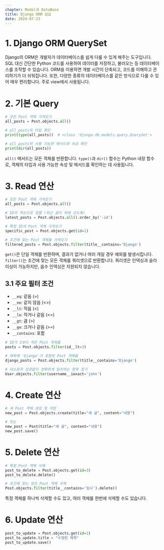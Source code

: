 ```yaml
---
chapter: Model과 DataBase
title: Django ORM 실습
date: 2024-07-23
---
```

# 1. Django ORM QuerySet

Django의 ORM은 개발자가 데이터베이스를 쉽게 다룰 수 있게 해주는 도구입니다. SQL 대신 간단한 Python 코드를 사용하여 데이터를 저장하고, 불러오는 등 데이터베이스를 조작할 수 있습니다. ORM을 이용하면 개발 시간이 단축되고, 코드를 이해하고 관리하기가 더 쉬워집니다. 또한, 다양한 종류의 데이터베이스를 같은 방식으로 다룰 수 있어 매우 편리합니다. 주로 view에서 사용됩니다. 

# 2. 기본 Query

```python
# 모든 Post 객체 가져오기
all_posts = Post.objects.all()

# all_posts의 타입 확인
print(type(all_posts))  # <class 'django.db.models.query.QuerySet'>

# all_posts의 사용 가능한 메서드와 속성 확인
print(dir(all_posts))
```

`all()` 메서드는 모든 객체를 반환합니다. `type()`과 `dir()` 함수는 Python 내장 함수로, 객체의 타입과 사용 가능한 속성 및 메서드를 확인하는 데 사용됩니다.

# 3. Read 연산

```python
# 모든 Post 객체 가져오기
all_posts = Post.objects.all()

# ID의 역순으로 정렬 (최신 글이 위에 오도록)
latest_posts = Post.objects.all().order_by('-id')

# 특정 ID의 Post 객체 가져오기
specific_post = Post.objects.get(id=1)

# 조건에 맞는 Post 객체들 가져오기
filtered_posts = Post.objects.filter(title__contains='Django')
```

`get()`은 단일 객체를 반환하며, 결과가 없거나 여러 개일 경우 예외를 발생시킵니다. `filter()`는 조건에 맞는 모든 객체를 쿼리셋으로 반환합니다.
쿼리셋은 인덱싱과 슬라이싱이 가능하지만, 음수 인덱싱은 지원되지 않습니다.

## 3.1 주요 필터 조건

- `__eq`: 같음 (=)
- `__ne`: 같지 않음 (<>)
- `__lt`: 작음 (<)
- `__le`: 작거나 같음 (<=)
- `__gt`: 큼 (>)
- `__ge`: 크거나 같음 (>=)
- `__contains`: 포함

```python
# ID가 3보다 작은 Post 객체들
posts = Post.objects.filter(id__lt=3)

# 제목에 'Django'가 포함된 Post 객체들
django_posts = Post.objects.filter(title__contains='Django')

# 대소문자 상관없이 정확하게 일치하는 항목 찾기
User.objects.filter(username__iexact='john')
```

# 4. Create 연산

```python
# 새 Post 객체 생성 및 저장
new_post = Post.objects.create(title="새 글", content="내용")

# 또는
new_post = Post(title="새 글", content="내용")
new_post.save()
```

# 5. Delete 연산

```python
# 특정 Post 객체 삭제
post_to_delete = Post.objects.get(id=3)
post_to_delete.delete()

# 조건에 맞는 모든 Post 객체 삭제
Post.objects.filter(title__contains='임시').delete()
```
특정 객체를 하나씩 삭제할 수도 있고, 여러 객체를 한번에 삭제할 수도 있습니다.

# 6. Update 연산

```python
post_to_update = Post.objects.get(id=1)
post_to_update.title = "수정된 제목"
post_to_update.save()
```